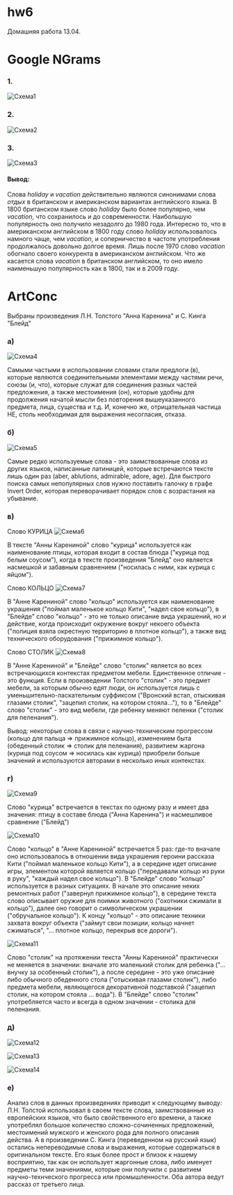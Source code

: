 # hw6
Домашняя работа 13.04.

# Google NGrams

### 1.  

![Схема1](https://raw.githubusercontent.com/IrinaLukenchuk/hw6/master/1.png "Схема1") 

### 2.

![Схема2](https://raw.githubusercontent.com/IrinaLukenchuk/hw6/master/2.png "Схема2") 

### 3.

![Схема3](https://raw.githubusercontent.com/IrinaLukenchuk/hw6/master/3.png "Схема3") 

#### Вывод:

Слова *holiday* и *vacation* действительно являются синонимами слова *отдых* в британском и американском вариантах английского языка. В 1800 британском языке слово *holiday* было более популярно, чем *vacation*, что сохранилось и до современности. Наибольшую популярность оно получило незадолго до 1980 года. Интересно то, что в американском английском в 1800 году слово *holiday* использовалось намного чаще, чем *vacation*, и соперничество в частоте употребления продолжалось довольно долгое время. Лишь после 1970 слово *vacation* обогнало своего конкурента в американском английском. Что же касается слова *vacation* в британском английском, то оно имело наименьшую популярность как в 1800, так и в 2009 году.

# ArtConc

Выбраны произведения Л.Н. Толстого "Анна Каренина" и С. Кинга "Блейд"

### а)

![Схема4](https://raw.githubusercontent.com/IrinaLukenchuk/hw6/master/4.png "Схема4") 

Самыми частыми в использовании словами стали предлоги (в), которые являются соединительными элементами между частями речи, союзы (и, что), которые служат для соединения разных частей предложения, а также местоимения (он), которые удобны для продолжения начатой мысли без повторения вышеуказанного предмета, лица, существа и т.д. И, конечно же, отрицательная частица НЕ, столь необходимая для выражения несогласия, отказа. 

### б)

![Схема5](https://raw.githubusercontent.com/IrinaLukenchuk/hw6/master/5.png "Схема5") 

Самые редко используемые слова - это заимствованные слова из других языков, написанные латиницей, которые встречаются  тексте лишь один раз (aber, ablutions, admirable, adore, age). Для быстрого поиска самых непопулярных слов нужно поставить галочку в графе Invert Order, которая переворачивает порядок слов с возрастания на убывание. 

### в) 

Слово КУРИЦА
![Схема6](https://raw.githubusercontent.com/IrinaLukenchuk/hw6/master/6.png "Схема6") 

В тексте "Анны Карениной" слово "курица" используется как наименование птицы, которая входит в состав блюда ("курица под белым соусом"), когда в тексте произведения "Блейд" оно является насмешкой и забавным сравнением ("носилась с ними, как курица с яйцом").

Слово КОЛЬЦО
![Схема7](https://raw.githubusercontent.com/IrinaLukenchuk/hw6/master/7.png "Схема7") 

В "Анне Карениной" слово "кольцо" используется как наименование украшения ("поймал маленькое кольцо Кити", "надел свое кольцо"), в "Блейде" слово "кольцо" - это не только описание вида украшений, но и действие, когда происходит окружение вокруг некоего объекта ("полиция взяла окрестную территорию в плотное кольцо"), а также вид технического оборудования ("прижимное кольцо"). 

Слово СТОЛИК
![Схема8](https://raw.githubusercontent.com/IrinaLukenchuk/hw6/master/8.png "Схема8") 

В "Анне Карениной" и "Блейде" слово "столик" является во всех встречающихся контекстах предметом мебели. Единственное отличие - это функция. Если в произведении Толстого "столик" - это предмет мебели, за которым обычно едят люди, он используется лишь с уменьшительно-ласкательным суффиксом ("Вронский встал, отыскивая глазами столик", "зацепил столик, на котором стояла..."), то в "Блейде" слово "столик" - это вид мебели, где ребенку меняют пеленки ("столик для пеленания").

Вывод: некоторые слова в связи с научно-техническим прогрессом (кольцо для пальца => прижимное кольцо), изменением быта (обеденный столик => столик для пеленания), развитием жаргона (курица под соусом => носилась как курица) приобрели больше значений и используются авторами в несколько иных контекстах. 

### г) 

![Схема9](https://raw.githubusercontent.com/IrinaLukenchuk/hw6/master/9.png "Схема9") 

Слово "курица" встречается в текстах по одному разу и имеет два значения: птицу в составе блюда ("Анна Каренина") и насмешливое сравнение ("Блейд")

![Схема10](https://raw.githubusercontent.com/IrinaLukenchuk/hw6/master/10.png "Схема10") 

Слово "кольцо" в "Анне Карениной" встречается 5 раз: где-то вначале оно использовалось в отношении вида украшения героини рассказа Кити ("поймал маленькое кольцо Кити"), а в середине идет описание игры, элементом которой является кольцо ("передавали кольцо из руки в руку", "каждый надел свое кольцо"). В "Блейде" слово "кольцо" используется в разных ситуациях. В начале это описание неких ремонтных работ ("завернул прижимное кольцо"), в середине текста слово описывает оружие для поимки животного ("охотники сжимали в кольцо"), далее оно говорит о символическом украшении ("обручальное кольцо"). К концу "кольцо" - это описание техники захвата вокруг объекта ("займут свои позиции, кольцо начнет сжиматься", "... плотное кольцо, перекрыв все дороги").

![Схема11](https://raw.githubusercontent.com/IrinaLukenchuk/hw6/master/11.png "Схема11") 

Слово "столик" на протяжении текста "Анны Карениной" практически не меняется в значении: вначале это маленький столик для ребенка ("... внучку за особенный столик"), а после середине - это уже описание либо обычного обеденного стола ("отыскивая глазами столик"), либо предмета мебели, являющегося декоративной подставкой ("зацепил столик, на котором стояла ... вода"). В "Блейде" слово "столик" употребляется часто и всегда в одном значении - столика для пеленания.

### д)

![Схема12](https://raw.githubusercontent.com/IrinaLukenchuk/hw6/master/12.png "Схема12") 

![Схема13](https://raw.githubusercontent.com/IrinaLukenchuk/hw6/master/13.png "Схема13") 

![Схема14](https://raw.githubusercontent.com/IrinaLukenchuk/hw6/master/14.png "Схема14") 

### е) 

Анализ слов в данных произведениях приводит к следующему выводу: Л.Н. Толстой использовал в своем тексте слова, заимствованные из европейских языков, что было свойственного его времени,  а также употреблял большое количество сложно-сочиненных предложений, местоимений мужского и женского рода для полного описания действа. А в произведении С. Кинга (переведенном на русский язык) остались непереводимые слова и выражения, которые содержаться в оригинальном тексте. Его язык более прост и близок к нашему восприятию, так как он использует жаргонные слова, либо именует предметы теми значениями, которые они получили с развитием научно-технческого прогресса или промышленности. Оба автора ведут рассказ от третьего лица.



